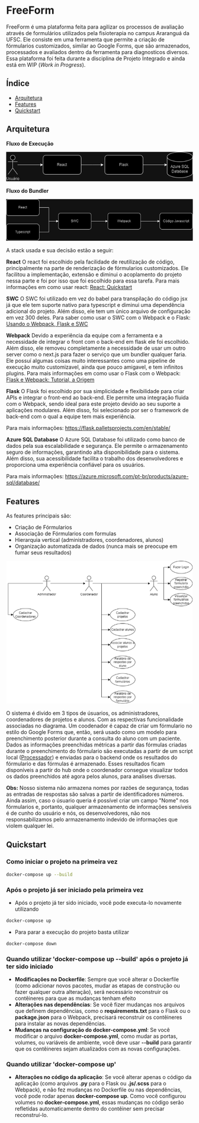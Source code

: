 # FreeForm
FreeForm é uma plataforma feita para agilizar os processos de avaliação através de formulários utilizados pela fisioterapia no campus Araranguá da UFSC. Ele consiste em uma ferramenta que permite a criação de fórmularios customizados, similar ao Google Forms, que são armazenados, processados e avaliados dentro da ferramenta para diagnosticos diversos.
Essa plataforma foi feita durante a disciplina de Projeto Integrado e ainda está em WIP (_Work in Progress_).

## Índice
- [Arquitetura](#arquitetura)
- [Features](#features)
- [Quickstart](#quickstart)

## Arquitetura

**Fluxo de Execução**


![Fluxo de Execução](./images/Fluxo_do_Projeto.png)


**Fluxo do Bundler**


![Fluxo do Bundler](./images/Diagrama_de_Build.png)


A stack usada e sua decisão estão a seguir:

**React**
O react foi escolhido pela facilidade de reutilização de código, principalmente na parte de renderização de fórmularios customizados. Ele facilitou a implementação, extensão e diminui o acoplamento do projeto nessa parte e foi por isso que foi escolhido para essa tarefa. 
Para mais informações em como usar react: [React: Quickstart](https://react.dev/learn "React: Quickstart")

**SWC**
O SWC foi utilizado em vez do babel para transpilação do código jsx já que ele tem suporte nativo para typescript e diminui uma dependência adicional do projeto. Além disso, ele tem um único arquivo de configuração em vez 300 deles. 
Para saber como usar o SWC com o Webpack e o Flask: [Usando o Webpack, Flask e SWC](https://python-webpack-boilerplate.readthedocs.io/en/latest/swc/ "Usando o Webpack, Flask e SWC")

**Webpack**
Devido a experiência da equipe com a ferramenta e a necessidade de integrar o front com o back-end em flask ele foi escolhido. Além disso, ele removeu completamente a necessidade de usar um outro server como o next.js para fazer o serviço que um bundler qualquer faria. Ele possuí algumas coisas muito interessantes como uma pipeline de execução muito customizavel, ainda que pouco amigavel, e tem infinitos plugins. 
Para mais informações em como usar o Flask com o Webpack: [Flask e Webpack: Tutorial, a Origem](https://python-webpack-boilerplate.readthedocs.io/en/latest/setup_with_flask/ "Flask e Webpack: Tutorial, a Origem")

**Flask**
O Flask foi escolhido por sua simplicidade e flexibilidade para criar APIs e integrar o front-end ao back-end. Ele permite uma integração fluida com o Webpack, sendo ideal para este projeto devido ao seu suporte a aplicações modulares. Além disso, foi selecionado por ser o framework de back-end com o qual a equipe tem mais experiência.

Para mais informações: https://flask.palletsprojects.com/en/stable/

**Azure SQL Database**
O Azure SQL Database foi utilizado como banco de dados pela sua escalabilidade e segurança. Ele permite o armazenamento seguro de informações, garantindo alta disponibilidade para o sistema. Além disso, sua acessibilidade facilita o trabalho dos desenvolvedores e proporciona uma experiência confiável para os usuários.

Para mais informações: https://azure.microsoft.com/pt-br/products/azure-sql/database/

## Features
As features principais são:
- Criação de Fórmularios
- Associação de Fórmularios com formulas
- Hierarquia vertical (administradores, coordenadores, alunos)
- Organização automatizada de dados (nunca mais se preocupe em fumar seus resultados)


![Use Cases](./images/use_cases.png)


O sistema é divido em 3 tipos de úsuarios, os administradores, coordenadores de projetos e alunos. Com as respectivas funcionalidade associadas no diagrama.
Um coodenador é capaz de criar um fórmulario no estilo do Google Forms que, então, será usado como um modelo para preenchimento posterior durante a consulta do aluno com um paciente. 
Dados as informações preenchidas métricas a partir das fórmulas criadas durante o preenchimento do fórmulario são executadas a partir de um script local ([Processador](https://github.com/ianandriani07/Projeto-Integrador/blob/main/static/src/js/processor.ts "Processador de fórmulas")) e enviadas para o backend onde os resultados do fórmulario e das fórmulas é armazenado.
Esses resultados ficam disponíveis a partir do hub onde o coordenador consegue visualizar todos os dados preenchidos até agora pelos alunos, para analises diversas.

**Obs:** Nosso sistema não armazena nomes por razões de segurança, todas as entradas de respostas são salvas a partir de identificadores números. Ainda assim, caso o úsuario queria é possível criar um campo "Nome" nos fórmularios e, portanto, qualquer armazenamento de informações sensíveis é de cunho do usuário e nós, os desenvolvedores, não nos responsabilizamos pelo armazenamento indevido de informações que violem qualquer lei.

## Quickstart
### Como iniciar o projeto na primeira vez
```bash
docker-compose up --build
```

### Após o projeto já ser iniciado pela primeira vez

* Após o projeto já ter sido iniciado, você pode executa-lo novamente utilizando
```bash
docker-compose up
```
* Para parar a execução do projeto basta utilizar
```bash
docker-compose down
```

### Quando utilizar 'docker-compose up --build' após o projeto já ter sido iniciado
* **Modificações no Dockerfile**: Sempre que você alterar o Dockerfile (como adicionar novos pacotes, mudar as etapas de construção ou fazer qualquer outra alteração), será necessário reconstruir os contêineres para que as mudanças tenham efeito
* **Alterações nas dependências**: Se você fizer mudanças nos arquivos que definem dependências, como o **requirements.txt** para o Flask ou o **package.json** para o Webpack, precisará reconstruir os contêineres para instalar as novas dependências.
* **Mudanças na configuração do docker-compose.yml**: Se você modificar o arquivo **docker-compose.yml**, como mudar as portas, volumes, ou variáveis de ambiente, você deve usar **--build** para garantir que os contêineres sejam atualizados com as novas configurações.

### Quando utilizar 'docker-compose up'
* **Alterações no código da aplicação**: Se você alterar apenas o código da aplicação (como arquivos **.py** para o Flask ou **.js/.scss** para o Webpack), e não fez mudanças no Dockerfile ou nas dependências, você pode rodar apenas **docker-compose up**. Como você configurou volumes no **docker-compose.yml**, essas mudanças no código serão refletidas automaticamente dentro do contêiner sem precisar reconstruí-lo.
